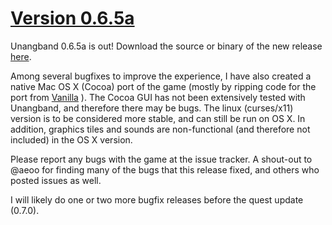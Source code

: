 [Version 0.6.5a](https://dgolddragon28.github.io/Unangband/2017/06/26/Version065a.html)
==============================

Unangband 0.6.5a is out! Download the source or binary of the new release [here](https://github.com/DGoldDragon28/Unangband/releases/tag/v.0.6.5a).

Among several bugfixes to improve the experience, I have also created a native Mac OS X (Cocoa) port of the game
(mostly by ripping code for the port from [Vanilla](https://github.com/angband/angband) ). The Cocoa GUI has not
been extensively tested with Unangband, and therefore there may be bugs. The linux (curses/x11) version is to be
considered more stable, and can still be run on OS X. In addition, graphics tiles and sounds are non-functional
(and therefore not included) in the OS X version.

Please report any bugs with the game at the issue tracker. A shout-out to @aeoo for finding many of the bugs that
this release fixed, and others who posted issues as well.

I will likely do one or two more bugfix releases before the quest update (0.7.0).
